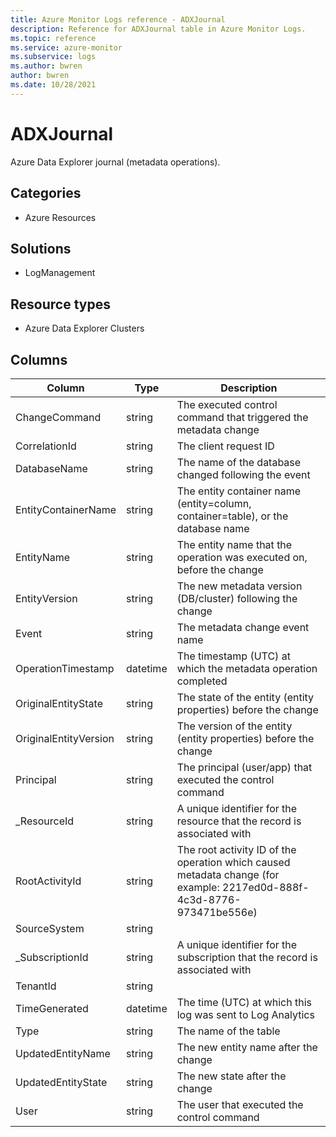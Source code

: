 ```yaml
---
title: Azure Monitor Logs reference - ADXJournal
description: Reference for ADXJournal table in Azure Monitor Logs.
ms.topic: reference
ms.service: azure-monitor
ms.subservice: logs
ms.author: bwren
author: bwren
ms.date: 10/28/2021
---
```


# ADXJournal

 Azure Data Explorer journal (metadata operations).

## Categories

- Azure Resources
## Solutions

- LogManagement
## Resource types

- Azure Data Explorer Clusters




## Columns

| Column | Type | Description |
| --- | --- | --- |
| ChangeCommand | string | The executed control command that triggered the metadata change |
| CorrelationId | string | The client request ID |
| DatabaseName | string | The name of the database changed following the event |
| EntityContainerName | string | The entity container name (entity=column, container=table), or the database name |
| EntityName | string | The entity name that the operation was executed on, before the change |
| EntityVersion | string | The new metadata version (DB/cluster) following the change |
| Event | string | The metadata change event name |
| OperationTimestamp | datetime | The timestamp (UTC) at which the metadata operation completed |
| OriginalEntityState | string | The state of the entity (entity properties) before the change |
| OriginalEntityVersion | string | The version of the entity (entity properties) before the change |
| Principal | string | The principal (user/app) that executed the control command |
| _ResourceId | string | A unique identifier for the resource that the record is associated with |
| RootActivityId | string | The root activity ID of the operation which caused metadata change (for example: 2217ed0d-888f-4c3d-8776-973471be556e) |
| SourceSystem | string |  |
| _SubscriptionId | string | A unique identifier for the subscription that the record is associated with |
| TenantId | string |  |
| TimeGenerated | datetime | The time (UTC) at which this log was sent to Log Analytics |
| Type | string | The name of the table |
| UpdatedEntityName | string | The new entity name after the change |
| UpdatedEntityState | string | The new state after the change |
| User | string | The user that executed the control command |
